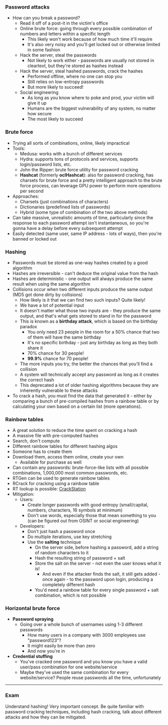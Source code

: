 ### Password attacks

- How can you break a password?
	- Read it off of a post-it in the victim's office
	- Online brute force: going through every possible combination of numbers and letters within a specific length
		- This likely won't work because of how much time it'll require
		- It's also very noisy and you'll get locked out or otherwise limited in some fashion
	- Hack the server, steal the passwords
		- Not likely to work either - passwords are usually not stored in cleartext, but they're stored as hashes instead
	- Hack the server, steal hashed passwords, crack the hashes
		- Performed offline, where no one can stop you
		- Still relies on low-entropy passwords
		- But more likely to succeed!
	- Social engineering
		- As long as you know where to poke and prod, your victim will give it up
		- Humans are the biggest vulnerability of any system, no matter how secure
		- The most likely to succeed

### Brute force

- Trying all sorts of combinations, online, likely impractical
- Tools:
	- Medusa: works with a bunch of different services
	- Hydra: supports tons of protocols and services, supports login/password lists, etc.
	- John the Ripper: brute force utility for password cracking
	- **Hashcat** (formerly **oclHashcat**): also for password cracking, has charsets for brute force and a pretty intelligent approach to the brute force process, can leverage GPU power to perform more operations per second
- Approaches:
	- Charsets (just combinations of characters)
	- Dictionaries (predefined lists of passwords)
	- Hybrid (some type of combination of the two above methods)
- Can take massive, unrealistic amounts of time, particularly since the response to each password attempt isn't instantaneous, so you're gonna have a delay before every subsequent attempt
- Easily detected (same user, same IP address - lots of ways), then you're banned or locked out

### Hashing

- Passwords must be stored as one-way hashes created by a good algorithm
- Hashes are irreversible - can't deduce the original value from the hash
- Hashes are deterministic - one output will always produce the same result when using the same algorithm
- Collisions occur when two different inputs produce the same output (MD5 got done dirty by collisions)
	- How likely is it that we can find two such inputs? Quite likely!
	- We have a lot of potential input 
	- It doesn't matter what those two inputs are - they produce the same output, and that's what gets stored to stand in for the password
	- This is known as a **birthday attack**, which is based on the birthday paradox
		- You only need 23 people in the room for a 50% chance that two of them will have the same birthday
		- It's no specific birthday - just any birthday as long as they both share it
		- 70% chance for 30 people!
		- **99.9%** chance for 70 people!
	- The more inputs you try, the better the chances that you'll find a collision 
	- A system will technically accept any password as long as it creates the correct hash
	- This deprecated a lot of older hashing algorithms because they are inherently vulnerable to these attacks
- To crack a hash, you must find the data that generated it - either by comparing a bunch of pre-compiled hashes from a rainbow table or by calculating your own based on a certain list (more operations).

### Rainbow tables

- A great solution to reduce the time spent on cracking a hash
- A massive file with pre-computed hashes 
- Search, don't compute
- Different rainbow tables for different hashing algos
- Someone has to create them
- Download them, access them online, create your own
	- Available for purchase as well
- Can contain any passwords: brute-force-like lists with all possible combinations, 1,000,000 most common passwords, etc.
- RTGen can be used to generate rainbow tables
- RCrack for cracking using a rainbow table
- RT lookup is possible: [CrackStation](https://crackstation.net/)
- Mitigation:
	- Users: 
		- Create longer passwords with good entropy (small/capital, numbers, characters, 16 symbols at minimum)
		- Don't use words, especially those that mean something to you (can be figured out from OSINT or social engineering)
	- Developers:
		- Don't just hash a password once
		- Do multiple iterations, use key stretching
		- Use the **salting** technique
			- On the server side, before hashing a password, add a string of random characters to it
			- Hash the resulting string of password + salt
			- Store the salt on the server - not even the user knows what it is!
				- And even if the attacker finds the salt, it still gets added - once again - to the password upon login, producing a completely different hash 
			- You'd need a rainbow table for every single password + salt combination, which is not possible

### Horizontal brute force

- **Password spraying**
	- Going over a whole bunch of usernames using 1-3 different passwords
		- How many users in a company with 3000 employees use "password123"?
		- It might easily be more than zero
		- And now you're in
- **Credential stuffing**
	- You've cracked one password and you know you have a valid user/pass combination for one website/service
	- Maybe they've used the same combination for every website/service? People reuse passwords all the time, unfortunately

---

### Exam

Understand hashing! Very important concept. Be quite familiar with password cracking techniques, including hash cracking, talk about different attacks and how they can be mitigated. 